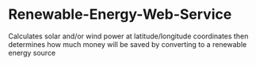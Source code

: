 # Renewable-Energy-Web-Service

Calculates solar and/or wind power at latitude/longitude coordinates then determines how much money will be saved by converting to a renewable energy source
